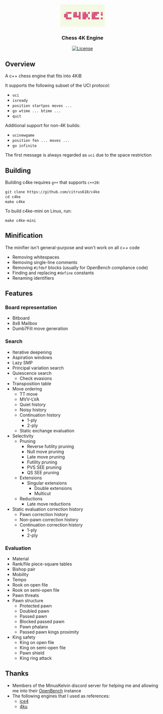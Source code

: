 <div align="center">

  <img src="logo.png">
  <h3>Chess 4K Engine</h3>

  [![License][badge-license]][link-license]

</div>

## Overview
A c++ chess engine that fits into 4KiB

It supports the following subset of the UCI protocol:
- `uci`
- `isready`
- `position startpos moves ...`
- `go wtime ... btime ...`
- `quit`

Additional support for non-4K builds:
- `ucinewgame`
- `position fen ... moves ...`
- `go infinite`

The first message is always regarded as `uci` due to the space restriction

## Building
Building c4ke requires `g++` that supports `c++20`:
```
git clone https://github.com/citrus610/c4ke
cd c4ke
make c4ke
```
To build c4ke-mini on Linux, run:
```
make c4ke-mini
```

## Minification
The minifier isn't general-purpose and won't work on all c++ code
- Removing whitespaces
- Removing single-line comments
- Removing `#ifdef` blocks (usually for OpenBench compliance code)
- Finding and replacing `#define` constants
- Renaming identifiers

## Features
### Board representation
- Bitboard
- 8x8 Mailbox
- Dumb7Fill move generation
### Search
- Iterative deepening
- Aspiration windows
- Lazy SMP
- Principal variation search
- Quiescence search
  - Check evasions
- Transposition table
- Move ordering
  - TT move
  - MVV-LVA
  - Quiet history
  - Noisy history
  - Continuation history
    - 1-ply
    - 2-ply
  - Static exchange evaluation
- Selectivity
  - Pruning
    - Reverse futility pruning
    - Null move pruning
    - Late move pruning
    - Futility pruning
    - PVS SEE pruning
    - QS SEE pruning
  - Extensions
    - Singular extensions
      - Double extensions
      - Multicut
  - Reductions
    - Late move reductions
- Static evaluation correction history
  - Pawn correction history
  - Non-pawn correction history
  - Continuation correction history
    - 1-ply
    - 2-ply
### Evaluation
- Material
- Rank/file piece-square tables
- Bishop pair
- Mobility
- Tempo
- Rook on open file
- Rook on semi-open file
- Pawn threats
- Pawn structure
  - Protected pawn
  - Doubled pawn
  - Passed pawn
  - Blocked passed pawn
  - Pawn phalanx
  - Passed pawn kings proximity
- King safety
  - King on open file
  - King on semi-open file
  - Pawn shield
  - King ring attack

## Thanks
- Members of the MinusKelvin discord server for helping me and allowing me into their [OpenBench](https://analoghors.pythonanywhere.com/) instance
- The following engines that I used as references:
  - [ice4](https://github.com/MinusKelvin/ice4)
  - [4ku](https://github.com/kz04px/4ku)

[badge-license]: https://img.shields.io/github/license/citrus610/c4ke?style=for-the-badge&label=license&color=success

[link-license]: LICENSE
